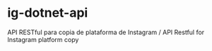 # ig-dotnet-api
API RESTful para copia de plataforma de Instagram / API Restful for Instagram platform copy
